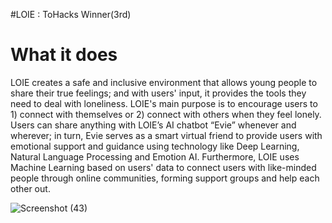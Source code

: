 
#LOIE : ToHacks Winner(3rd)

# What it does
LOIE creates a safe and inclusive environment that allows young people to share their true feelings; and with users' input, it provides the tools they need to deal with loneliness. LOIE's main purpose is to encourage users to 1) connect with themselves or 2) connect with others when they feel lonely. Users can share anything with LOIE’s AI chatbot “Evie” whenever and wherever; in turn, Evie serves as a smart virtual friend to provide users with emotional support and guidance using technology like Deep Learning, Natural Language Processing and Emotion AI. Furthermore, LOIE uses Machine Learning based on users' data to connect users with like-minded people through online communities, forming support groups and help each other out.


![Screenshot (43)](https://user-images.githubusercontent.com/76488736/117575467-e1dc2b00-b0af-11eb-845d-d8cc18cf92e6.png)
